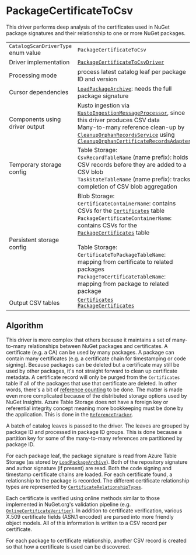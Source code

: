 # PackageCertificateToCsv

This driver performs deep analysis of the certificates used in NuGet package signatures and their relationship to one or more NuGet packages.

|                                    |                                                                                                                                                                                                                                                                                                                                                                                                                                                                                                                  |
| ---------------------------------- | ---------------------------------------------------------------------------------------------------------------------------------------------------------------------------------------------------------------------------------------------------------------------------------------------------------------------------------------------------------------------------------------------------------------------------------------------------------------------------------------------------------------- |
| `CatalogScanDriverType` enum value | `PackageCertificateToCsv`                                                                                                                                                                                                                                                                                                                                                                                                                                                                                        |
| Driver implementation              | [`PackageCertificateToCsvDriver`](../../src/Worker.Logic/CatalogScan/Drivers/PackageCertificateToCsv/PackageCertificateToCsvDriver.cs)                                                                                                                                                                                                                                                                                                                                                                           |
| Processing mode                    | process latest catalog leaf per package ID and version                                                                                                                                                                                                                                                                                                                                                                                                                                                           |
| Cursor dependencies                | [`LoadPackageArchive`](LoadPackageArchive.md): needs the full package signature                                                                                                                                                                                                                                                                                                                                                                                                                                  |
| Components using driver output     | Kusto ingestion via [`KustoIngestionMessageProcessor`](../../src/Worker.Logic/MessageProcessors/KustoIngestion/KustoIngestionMessageProcessor.cs), since this driver produces CSV data<br />Many-to-many reference clean-up by [`CleanupOrphanRecordsService`](../../src/Worker.Logic/MessageProcessors/ReferenceTracking/CleanupOrphanRecordsService.cs) using [`CleanupOrphanCertificateRecordsAdapter`](../../src/Worker.Logic/MessageProcessors/ReferenceTracking/CleanupOrphanCertificateRecordsAdapter.cs) |
| Temporary storage config           | Table Storage:<br />`CsvRecordTableName` (name prefix): holds CSV records before they are added to a CSV blob<br />`TaskStateTableName` (name prefix): tracks completion of CSV blob aggregation                                                                                                                                                                                                                                                                                                                 |
| Persistent storage config          | Blob Storage:<br />`CertificateContainerName`: contains CSVs for the [`Certificates`](../tables/Certificates.md) table<br />`PackageCertificateContainerName`: contains CSVs for the [`PackageCertificates`](../tables/PackageCertificates.md) table<br /><br />Table Storage:<br />`CertificateToPackageTableName`: mapping from certificate to related packages<br />`PackageToCertificateTableName`: mapping from package to related package                                                                  |
| Output CSV tables                  | [`Certificates`](../tables/Certificates.md)<br />[`PackageCertificates`](../tables/PackageCertificates.md)                                                                                                                                                                                                                                                                                                                                                                                                       |

## Algorithm

This driver is more complex that others because it maintains a set of many-to-many relationships between NuGet packages and certificates. A certificate (e.g. a CA) can be used by many packages. A package can contain many certificates (e.g. a certificate chain for timestamping or code signing). Because packages can be deleted but a certificate may still be used by other packages, it's not straight forward to clean up certificate metadata. A certificate record will only be purged from the `Certificates` table if all of the packages that use that certificate are deleted. In other words, there's a bit of [reference counting](https://en.wikipedia.org/wiki/Reference_counting) to be done. The matter is made even more complicated because of the distributed storage options used by NuGet Insights. Azure Table Storage does not have a foreign key or referential integrity concept meaning more bookkeeping must be done by the application. This is done in the [`ReferenceTracker`](../../src/Logic/ReferenceTracking/ReferenceTracker.cs).

A batch of catalog leaves is passed to the driver. The leaves are grouped by package ID and processed in package ID groups. This is done because a partition key for some of the many-to-many references are partitioned by package ID.

For each package leaf, the package signature is read from Azure Table Storage (as stored by [`LoadPackageArchive`](LoadPackageArchive.md)). Both of the repository signature and author signature (if present) are read. Both the code signing and timestamp certificate chains are loaded. For each certificate found, a relationship to the package is recorded. The different certificate relationship types are represented by [`CertificateRelationshipTypes`](../../src/Worker.Logic/CatalogScan/Drivers/PackageCertificateToCsv/CertificateRelationshipTypes.cs).

Each certificate is verified using online methods similar to those implemented in NuGet.org's validation pipeline (e.g. [`OnlineCertificateVerifier`](https://github.com/NuGet/NuGet.Jobs/blob/main/src/Validation.PackageSigning.ValidateCertificate/OnlineCertificateVerifier.cs)). In addition to certificate verification, various X.509 certificate fields (ASN.1 encoded) are parsed into more friendly object models. All of this information is written to a CSV record per certificate.

For each package to certificate relationship, another CSV record is created so that how a certificate is used can be discovered.
